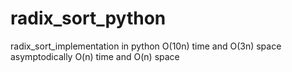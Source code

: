 # radix_sort_python
radix_sort_implementation in python O(10n) time and O(3n) space asymptodically O(n) time and O(n) space
